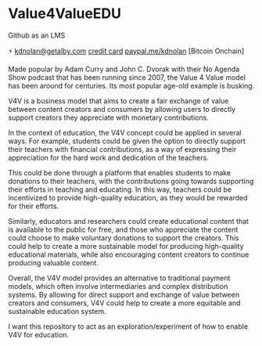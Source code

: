 # Value4ValueEDU
Github as an LMS

⚡️ [kdnolan@getalby.com](https://getalby.com/p/kdnolan)
[credit card](https://revolut.me/kieranvmuk)
[paypal.me/kdnolan](paypal.me/kdnolan)
[Bitcoin Onchain]


Made popular by Adam Curry and John C. Dvorak with their No Agenda Show podcast that has been running since 2007, the Value 4 Value model has been around for centuries. Its most popular age-old example is busking. 

V4V is a business model that aims to create a fair exchange of value between content creators and consumers by allowing users to directly support creators they appreciate with monetary contributions.

In the context of education, the V4V concept could be applied in several ways. For example, students could be given the option to directly support their teachers with financial contributions, as a way of expressing their appreciation for the hard work and dedication of the teachers.

This could be done through a platform that enables students to make donations to their teachers, with the contributions going towards supporting their efforts in teaching and educating. In this way, teachers could be incentivized to provide high-quality education, as they would be rewarded for their efforts.

Similarly, educators and researchers could create educational content that is available to the public for free, and those who appreciate the content could choose to make voluntary donations to support the creators. This could help to create a more sustainable model for producing high-quality educational materials, while also encouraging content creators to continue producing valuable content.

Overall, the V4V model provides an alternative to traditional payment models, which often involve intermediaries and complex distribution systems. By allowing for direct support and exchange of value between creators and consumers, V4V could help to create a more equitable and sustainable education system.

I want this repository to act as an exploration/experiment of how to enable V4V for education.

